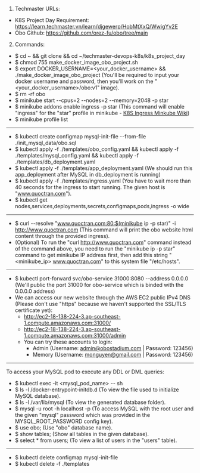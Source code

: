 1. Techmaster URLs:
- K8S Project Day Requirement: https://learn.techmaster.vn/learn/djgewerp/HobMtXxQ/WwigYv2E
- Obo Github: https://github.com/orez-fu/obo/tree/main

2. Commands:
- $ cd ~ && git clone <techmaster-devops-k8s> && cd ~/techmaster-devops-k8s/k8s_project_day
- $ chmod 755 make_docker_image_obo_project.sh
- $ export DOCKER_USERNAME=<your_docker_username> && ./make_docker_image_obo_project (You'll be required to input your docker username and password, then you'll work on the "<your_docker_username>/obo:v1" image).
- $ rm -rf obo
- $ minikube start --cpus=2 --nodes=2 --memory=2048 -p star
- $ minikube addons enable ingress -p star (This command will enable "ingress" for the "star" profile in minikube - [K8S Ingress Minkube Wiki](https://kubernetes.io/docs/tasks/access-application-cluster/ingress-minikube/))
- $ minikube profile list
---
- $ kubectl create configmap mysql-init-file --from-file ./init_mysql_data/obo.sql
- $ kubectl apply -f ./templates/obo_config.yaml && kubectl apply -f ./templates/mysql_config.yaml && kubectl apply -f ./templates/db_deployment.yaml 
- $ kubectl apply -f ./templates/app_deployment.yaml (We should run this app_deployment after MySQL in db_deployment is running)
- $ kubectl apply -f ./templates/ingress.yaml (You have to wait more than 40 seconds for the ingress to start running. The given host is "www.quoctran.com"). 
- $ kubectl get nodes,services,deployments,secrets,configmaps,pods,ingress -o wide
---
- $ curl --resolve "www.quoctran.com:80:$(minikube ip -p star)" -i http://www.quoctran.com (This command will print the obo website html content through the provided ingress).
- (Optional) To run the "curl http://www.quoctran.com" command instead of the command above, you need to run the "minikube ip -p star" command to get minikube IP address first, then add this string "<minikube_ip> www.quoctran.com" to this system file "/etc/hosts".
---
- $ kubectl port-forward svc/obo-service 31000:8080 --address 0.0.0.0 (We'll public the port 31000 for obo-service which is binded with the 0.0.0.0 address)
- We can access our new website through the AWS EC2 public IPv4 DNS (Please don't use "https" because we haven't supported the SSL/TLS certificate yet):
  - http://ec2-18-138-224-3.ap-southeast-1.compute.amazonaws.com:31000/
  - http://ec2-18-138-224-3.ap-southeast-1.compute.amazonaws.com:31000/admin
  - You can try these accounts to login:
    - Admin (Username: admin@obostadium.com | Password: 123456)
    - Memory (Username: monguyen@gmail.com | Password: 123456)
---
To access your MySQL pod to execute any DDL or DML queries:
- $ kubectl exec -it <mysql_pod_name> -- sh
- $ ls -l /docker-entrypoint-initdb.d (To view the file used to initialize MySQL database).
- $ ls -l /var/lib/mysql (To view the generated database folder). 
- $ mysql -u root -h localhost -p (To access MySQL with the root user and the given "mysql" password which was provided in the MYSQL_ROOT_PASSWORD config key).
- $ use obo; (Use "obo" database name).
- $ show tables; (Show all tables in the given database).
- $ select * from users; (To view a list of users in the "users" table).
---
- $ kubectl delete configmap mysql-init-file
- $ kubectl delete -f ./templates
